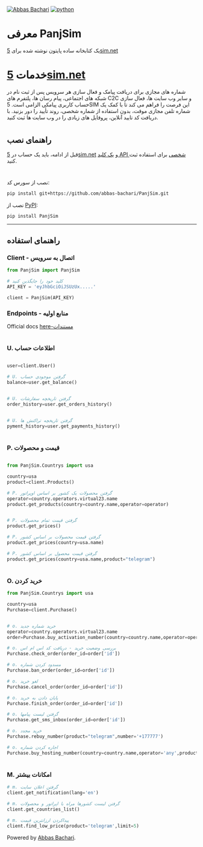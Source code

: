 [![Abbas Bachari](https://img.shields.io/badge/Abbas%20Bachari-PanjSim-green?style=plastic&logo=codemagic)](https://github.com/abbas-bachari/PanjSim)
[![python](https://img.shields.io/badge/Python%20-3.6+-green?style=plastic&logo=Python)](https://python.org)

# معرفی PanjSim 
یک کتابخانه ساده پایتون نوشته شده برای [5sim.net](https://5sim.net)
#

# خدمات [5sim.net](https://5sim.net)
شماره های مجازی برای دریافت پیامک و فعال سازی هر سرویس
پس از ثبت نام در شبکه های اجتماعی، پیام رسان ها، پلتفرم های C2C و سایر وب سایت ها، فعال سازی حساب کاربری پیامکی الزامی است. 5SIM این فرصت را فراهم می کند تا با کمک یک شماره تلفن مجازی موقت، بدون استفاده از شماره شخصی، روند تأیید را دور بزنید. با دریافت کد تایید آنلاین، پروفایل های زیادی را در وب سایت ها ثبت کنید.

#

## راهنمای نصب
قبل از ادامه، باید یک حساب در [5sim.net](https://5sim.net/) و [یک کلید API شخصی](https://5sim.net/settings/security) برای استفاده ثبت کنید. 
#

نصب از سورس کد:

``` bash
pip install git+https://github.com/abbas-bachari/PanjSim.git
```

نصب از  [PyPI](https://pypi.org/project/PanjSim/):

```bash
pip install PanjSim
```
<hr>

## راهنمای استفاده

###  Client - اتصال به سرویس

```python
from PanjSim import PanjSim

# کلید خود را جایگذین کنید
API_KEY = 'eyJhbGciOiJSUzUx.....' 

client = PanjSim(API_KEY) 
```
 

### Endpoints - منابع اولیه
Official docs [here-مستندات](https://docs.5sim.net/)
#


### U. اطلاعات حساب

```python

user=client.User()

# U. گرفتن موجودی حساب
balance=user.get_balance()


# U. گرفتن تاریخچه سفارشات
order_history=user.get_orders_history()


# U. گرفتن تاریخچه تراکنش ها
pyment_history=user.get_payments_history()

```
#
### P. قیمت و محصولات

```python

from PanjSim.Countrys import usa

country=usa
product=client.Products()

# P. گرفتن محصولات یک کشور بر اساس اوپراتور
operator=country.operators.virtual23.name
product.get_products(country=country.name,operator=operator)


# P. گرفتن قیمت تمام محصولات
product.get_prices()

# P. گرفتن قیمت محصولات بر اساس کشور
product.get_prices(country=usa.name)

# P. گرفتن قیمت محصول بر اساس کشور
product.get_prices(country=usa.name,product="telegram")

```
#
### O. خرید کردن

```python
from PanjSim.Countrys import usa

country=usa
Purchase=client.Purchase()


# o. خرید شماره جدید
operator=country.operators.virtual23.name
order=Purchase.buy_activation_number(country=country.name,operator=operator,product='telegram')

# o. بررسی وضعیت خرید - دریافت کد اس ام اس
Purchase.check_order(order_id=order['id'])

# o. مسدود کردن شماره
Purchase.ban_order(order_id=order['id'])

# o. لغو خرید
Purchase.cancel_order(order_id=order['id'])

# o. پایان دادن به خرید
Purchase.finish_order(order_id=order['id'])

# o. گرفتن لیست پیامها
Purchase.get_sms_inbox(order_id=order['id'])

# o. خرید مجدد
Purchase.rebuy_number(product="telegram",number='+177777')

# o. اجاره کردن شماره
Purchase.buy_hosting_number(country=country.name,operator='any',product='1day')
```
#
### M. امکانات بیشتر

```python
# m. گرفتن اعلان سایت
client.get_notification(lang='en')

# m. گرفتن لیست کشورها مراه با اپراتور و محصولات
client.get_countries_list()

# m. پیداکردن ارزانترین قیمت
client.find_low_price(product='telegram',limit=5)
```
Powered by [Abbas Bachari](https://github.com/abbas-bachari).
